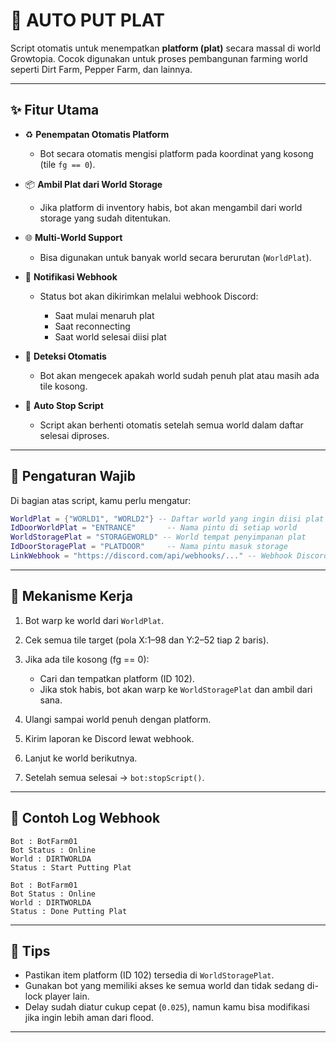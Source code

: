 # 🧱 AUTO PUT PLAT

Script otomatis untuk menempatkan **platform (plat)** secara massal di world Growtopia. Cocok digunakan untuk proses pembangunan farming world seperti Dirt Farm, Pepper Farm, dan lainnya.

---

## ✨ Fitur Utama

* ♻️ **Penempatan Otomatis Platform**

  * Bot secara otomatis mengisi platform pada koordinat yang kosong (tile `fg == 0`).

* 📦 **Ambil Plat dari World Storage**

  * Jika platform di inventory habis, bot akan mengambil dari world storage yang sudah ditentukan.

* 🌐 **Multi-World Support**

  * Bisa digunakan untuk banyak world secara berurutan (`WorldPlat`).

* 📡 **Notifikasi Webhook**

  * Status bot akan dikirimkan melalui webhook Discord:

    * Saat mulai menaruh plat
    * Saat reconnecting
    * Saat world selesai diisi plat

* 🧠 **Deteksi Otomatis**

  * Bot akan mengecek apakah world sudah penuh plat atau masih ada tile kosong.

* 🚩 **Auto Stop Script**

  * Script akan berhenti otomatis setelah semua world dalam daftar selesai diproses.

---

## 🔧 Pengaturan Wajib

Di bagian atas script, kamu perlu mengatur:

```lua
WorldPlat = {"WORLD1", "WORLD2"} -- Daftar world yang ingin diisi plat
IdDoorWorldPlat = "ENTRANCE"       -- Nama pintu di setiap world
WorldStoragePlat = "STORAGEWORLD" -- World tempat penyimpanan plat
IdDoorStoragePlat = "PLATDOOR"     -- Nama pintu masuk storage
LinkWebhook = "https://discord.com/api/webhooks/..." -- Webhook Discord
```

---

## 🧹 Mekanisme Kerja

1. Bot warp ke world dari `WorldPlat`.
2. Cek semua tile target (pola X:1–98 dan Y:2–52 tiap 2 baris).
3. Jika ada tile kosong (fg == 0):

   * Cari dan tempatkan platform (ID 102).
   * Jika stok habis, bot akan warp ke `WorldStoragePlat` dan ambil dari sana.
4. Ulangi sampai world penuh dengan platform.
5. Kirim laporan ke Discord lewat webhook.
6. Lanjut ke world berikutnya.
7. Setelah semua selesai → `bot:stopScript()`.

---

## 📝 Contoh Log Webhook

```text
Bot : BotFarm01
Bot Status : Online
World : DIRTWORLDA
Status : Start Putting Plat
```

```text
Bot : BotFarm01
Bot Status : Online
World : DIRTWORLDA
Status : Done Putting Plat
```

---

## 🚰 Tips

* Pastikan item platform (ID 102) tersedia di `WorldStoragePlat`.
* Gunakan bot yang memiliki akses ke semua world dan tidak sedang di-lock player lain.
* Delay sudah diatur cukup cepat (`0.025`), namun kamu bisa modifikasi jika ingin lebih aman dari flood.

---

